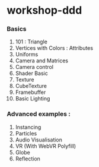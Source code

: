 # workshop-ddd

### Basics
1. 101 : Triangle
2. Vertices with Colors : Attributes
3. Uniforms
4. Camera and Matrices
5. Camera control
6. Shader Basic
7. Texture
8. CubeTexture
9. Framebuffer
10. Basic Lighting


### Advanced examples : 
1. Instancing
2. Particles
3. Audio Visualisation
4. VR (With WebVR Polyfill)
5. Globe
6. Reflection